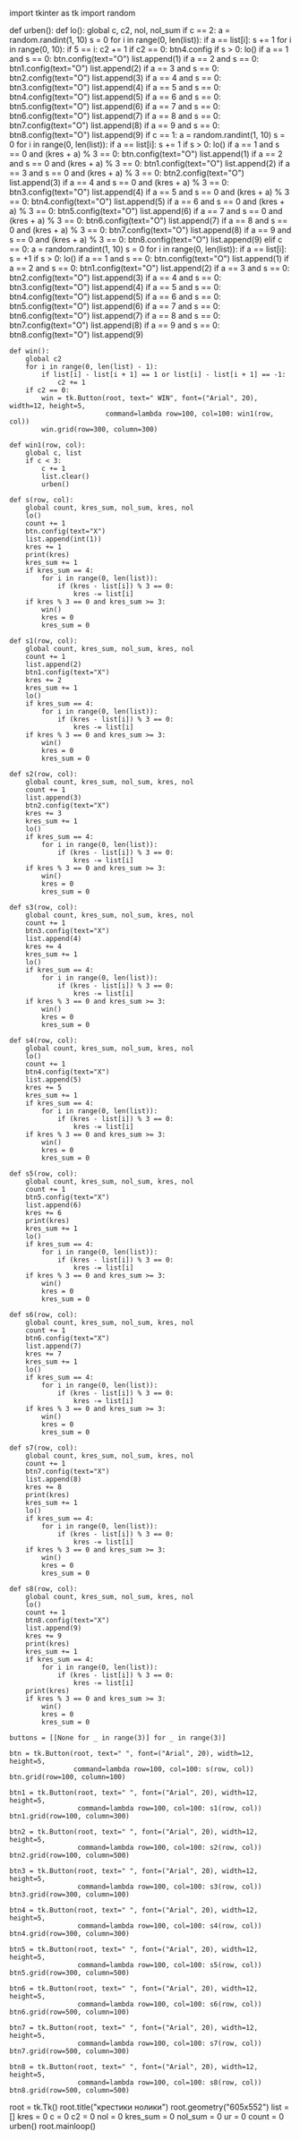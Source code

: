 import tkinter as tk
import random


def urben():
    def lo():
        global c, c2, nol, nol_sum
        if c == 2:
            a = random.randint(1, 10)
            s = 0
            for i in range(0, len(list)):
                if a == list[i]:
                    s += 1
            for i in range(0, 10):
                if 5 == i:
                    c2 += 1
            if c2 == 0:
                btn4.config
            if s > 0:
                lo()
            if a == 1 and s == 0:
                btn.config(text="O")
                list.append(1)
            if a == 2 and s == 0:
                btn1.config(text="O")
                list.append(2)
            if a == 3 and s == 0:
                btn2.config(text="O")
                list.append(3)
            if a == 4 and s == 0:
                btn3.config(text="O")
                list.append(4)
            if a == 5 and s == 0:
                btn4.config(text="O")
                list.append(5)
            if a == 6 and s == 0:
                btn5.config(text="O")
                list.append(6)
            if a == 7 and s == 0:
                btn6.config(text="O")
                list.append(7)
            if a == 8 and s == 0:
                btn7.config(text="O")
                list.append(8)
            if a == 9 and s == 0:
                btn8.config(text="O")
                list.append(9)
        if c == 1:
            a = random.randint(1, 10)
            s = 0
            for i in range(0, len(list)):
                if a == list[i]:
                    s += 1
            if s > 0:
                lo()
            if a == 1 and s == 0 and (kres + a) % 3 == 0:
                btn.config(text="O")
                list.append(1)
            if a == 2 and s == 0 and (kres + a) % 3 == 0:
                btn1.config(text="O")
                list.append(2)
            if a == 3 and s == 0 and (kres + a) % 3 == 0:
                btn2.config(text="O")
                list.append(3)
            if a == 4 and s == 0 and (kres + a) % 3 == 0:
                btn3.config(text="O")
                list.append(4)
            if a == 5 and s == 0 and (kres + a) % 3 == 0:
                btn4.config(text="O")
                list.append(5)
            if a == 6 and s == 0 and (kres + a) % 3 == 0:
                btn5.config(text="O")
                list.append(6)
            if a == 7 and s == 0 and (kres + a) % 3 == 0:
                btn6.config(text="O")
                list.append(7)
            if a == 8 and s == 0 and (kres + a) % 3 == 0:
                btn7.config(text="O")
                list.append(8)
            if a == 9 and s == 0 and (kres + a) % 3 == 0:
                btn8.config(text="O")
                list.append(9)
        elif c == 0:
            a = random.randint(1, 10)
            s = 0
            for i in range(0, len(list)):
                if a == list[i]:
                    s = +1
            if s > 0:
                lo()
            if a == 1 and s == 0:
                btn.config(text="O")
                list.append(1)
            if a == 2 and s == 0:
                btn1.config(text="O")
                list.append(2)
            if a == 3 and s == 0:
                btn2.config(text="O")
                list.append(3)
            if a == 4 and s == 0:
                btn3.config(text="O")
                list.append(4)
            if a == 5 and s == 0:
                btn4.config(text="O")
                list.append(5)
            if a == 6 and s == 0:
                btn5.config(text="O")
                list.append(6)
            if a == 7 and s == 0:
                btn6.config(text="O")
                list.append(7)
            if a == 8 and s == 0:
                btn7.config(text="O")
                list.append(8)
            if a == 9 and s == 0:
                btn8.config(text="O")
                list.append(9)

    def win():
        global c2
        for i in range(0, len(list) - 1):
            if list[i] - list[i + 1] == 1 or list[i] - list[i + 1] == -1:
                c2 += 1
        if c2 == 0:
            win = tk.Button(root, text=" WIN", font=("Arial", 20), width=12, height=5,
                            command=lambda row=100, col=100: win1(row, col))
            win.grid(row=300, column=300)

    def win1(row, col):
        global c, list
        if c < 3:
            c += 1
            list.clear()
            urben()

    def s(row, col):
        global count, kres_sum, nol_sum, kres, nol
        lo()
        count += 1
        btn.config(text="X")
        list.append(int(1))
        kres += 1
        print(kres)
        kres_sum += 1
        if kres_sum == 4:
            for i in range(0, len(list)):
                if (kres - list[i]) % 3 == 0:
                    kres -= list[i]
        if kres % 3 == 0 and kres_sum >= 3:
            win()
            kres = 0
            kres_sum = 0

    def s1(row, col):
        global count, kres_sum, nol_sum, kres, nol
        count += 1
        list.append(2)
        btn1.config(text="X")
        kres += 2
        kres_sum += 1
        lo()
        if kres_sum == 4:
            for i in range(0, len(list)):
                if (kres - list[i]) % 3 == 0:
                    kres -= list[i]
        if kres % 3 == 0 and kres_sum >= 3:
            win()
            kres = 0
            kres_sum = 0

    def s2(row, col):
        global count, kres_sum, nol_sum, kres, nol
        count += 1
        list.append(3)
        btn2.config(text="X")
        kres += 3
        kres_sum += 1
        lo()
        if kres_sum == 4:
            for i in range(0, len(list)):
                if (kres - list[i]) % 3 == 0:
                    kres -= list[i]
        if kres % 3 == 0 and kres_sum >= 3:
            win()
            kres = 0
            kres_sum = 0

    def s3(row, col):
        global count, kres_sum, nol_sum, kres, nol
        count += 1
        btn3.config(text="X")
        list.append(4)
        kres += 4
        kres_sum += 1
        lo()
        if kres_sum == 4:
            for i in range(0, len(list)):
                if (kres - list[i]) % 3 == 0:
                    kres -= list[i]
        if kres % 3 == 0 and kres_sum >= 3:
            win()
            kres = 0
            kres_sum = 0

    def s4(row, col):
        global count, kres_sum, nol_sum, kres, nol
        lo()
        count += 1
        btn4.config(text="X")
        list.append(5)
        kres += 5
        kres_sum += 1
        if kres_sum == 4:
            for i in range(0, len(list)):
                if (kres - list[i]) % 3 == 0:
                    kres -= list[i]
        if kres % 3 == 0 and kres_sum >= 3:
            win()
            kres = 0
            kres_sum = 0

    def s5(row, col):
        global count, kres_sum, nol_sum, kres, nol
        count += 1
        btn5.config(text="X")
        list.append(6)
        kres += 6
        print(kres)
        kres_sum += 1
        lo()
        if kres_sum == 4:
            for i in range(0, len(list)):
                if (kres - list[i]) % 3 == 0:
                    kres -= list[i]
        if kres % 3 == 0 and kres_sum >= 3:
            win()
            kres = 0
            kres_sum = 0

    def s6(row, col):
        global count, kres_sum, nol_sum, kres, nol
        count += 1
        btn6.config(text="X")
        list.append(7)
        kres += 7
        kres_sum += 1
        lo()
        if kres_sum == 4:
            for i in range(0, len(list)):
                if (kres - list[i]) % 3 == 0:
                    kres -= list[i]
        if kres % 3 == 0 and kres_sum >= 3:
            win()
            kres = 0
            kres_sum = 0

    def s7(row, col):
        global count, kres_sum, nol_sum, kres, nol
        count += 1
        btn7.config(text="X")
        list.append(8)
        kres += 8
        print(kres)
        kres_sum += 1
        lo()
        if kres_sum == 4:
            for i in range(0, len(list)):
                if (kres - list[i]) % 3 == 0:
                    kres -= list[i]
        if kres % 3 == 0 and kres_sum >= 3:
            win()
            kres = 0
            kres_sum = 0

    def s8(row, col):
        global count, kres_sum, nol_sum, kres, nol
        lo()
        count += 1
        btn8.config(text="X")
        list.append(9)
        kres += 9
        print(kres)
        kres_sum += 1
        if kres_sum == 4:
            for i in range(0, len(list)):
                if (kres - list[i]) % 3 == 0:
                    kres -= list[i]
        print(kres)
        if kres % 3 == 0 and kres_sum >= 3:
            win()
            kres = 0
            kres_sum = 0

    buttons = [[None for _ in range(3)] for _ in range(3)]

    btn = tk.Button(root, text=" ", font=("Arial", 20), width=12, height=5,
                    command=lambda row=100, col=100: s(row, col))
    btn.grid(row=100, column=100)

    btn1 = tk.Button(root, text=" ", font=("Arial", 20), width=12, height=5,
                     command=lambda row=100, col=100: s1(row, col))
    btn1.grid(row=100, column=300)

    btn2 = tk.Button(root, text=" ", font=("Arial", 20), width=12, height=5,
                     command=lambda row=100, col=100: s2(row, col))
    btn2.grid(row=100, column=500)

    btn3 = tk.Button(root, text=" ", font=("Arial", 20), width=12, height=5,
                     command=lambda row=100, col=100: s3(row, col))
    btn3.grid(row=300, column=100)

    btn4 = tk.Button(root, text=" ", font=("Arial", 20), width=12, height=5,
                     command=lambda row=100, col=100: s4(row, col))
    btn4.grid(row=300, column=300)

    btn5 = tk.Button(root, text=" ", font=("Arial", 20), width=12, height=5,
                     command=lambda row=100, col=100: s5(row, col))
    btn5.grid(row=300, column=500)

    btn6 = tk.Button(root, text=" ", font=("Arial", 20), width=12, height=5,
                     command=lambda row=100, col=100: s6(row, col))
    btn6.grid(row=500, column=100)

    btn7 = tk.Button(root, text=" ", font=("Arial", 20), width=12, height=5,
                     command=lambda row=100, col=100: s7(row, col))
    btn7.grid(row=500, column=300)

    btn8 = tk.Button(root, text=" ", font=("Arial", 20), width=12, height=5,
                     command=lambda row=100, col=100: s8(row, col))
    btn8.grid(row=500, column=500)


root = tk.Tk()
root.title("крестики нолики")
root.geometry("605x552")
list = []
kres = 0
c = 0
c2 = 0
nol = 0
kres_sum = 0
nol_sum = 0
ur = 0
count = 0
urben()
root.mainloop()
